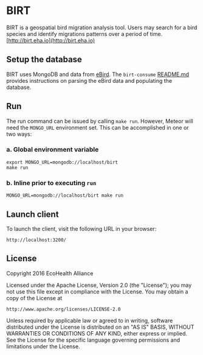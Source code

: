 # BIRT

BIRT is a geospatial bird migration analysis tool.  Users may search for a bird species and identify migrations patterns over a period of time.
[http://birt.eha.io](http://birt.eha.io)

## Setup the database
BIRT uses MongoDB and data from [eBird](http://ebird.org/content/ebird/).
The `birt-consume` [README.md](https://github.com/ecohealthalliance/birt-consumer/blob/master/README.md) provides instructions on parsing the eBird data and populating the database.

## Run
The run command can be issued by calling `make run`.  However, Meteor will need the `MONGO_URL` environment set.  This can be accomplished in one or two ways:

### a. Global environment variable
  ```
  export MONGO_URL=mongodb://localhost/birt
  make run
  ```
### b. Inline prior to executing `run`
 ```
 MONGO_URL=mongodb://localhost/birt make run
 ```

## Launch client
To launch the client, visit the following URL in your browser:
  ```
  http://localhost:3200/
  ```

## License
Copyright 2016 EcoHealth Alliance

Licensed under the Apache License, Version 2.0 (the "License");
you may not use this file except in compliance with the License.
You may obtain a copy of the License at

    http://www.apache.org/licenses/LICENSE-2.0

Unless required by applicable law or agreed to in writing, software
distributed under the License is distributed on an "AS IS" BASIS,
WITHOUT WARRANTIES OR CONDITIONS OF ANY KIND, either express or implied.
See the License for the specific language governing permissions and
limitations under the License.
